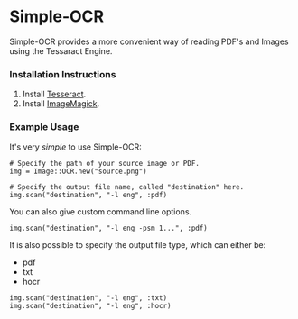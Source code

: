 # Simple-OCR
Simple-OCR provides a more convenient way of reading PDF's and Images using the Tessaract Engine.

<h3>Installation Instructions</h3>

1. Install [Tesseract](https://code.google.com/p/tesseract-ocr/).
2. Install [ImageMagick](http://www.imagemagick.org/script/index.php).

<h3>Example Usage</h3>

It's very _simple_ to use Simple-OCR:

```
# Specify the path of your source image or PDF.
img = Image::OCR.new("source.png")

# Specify the output file name, called "destination" here.
img.scan("destination", "-l eng", :pdf)
```

You can also give custom command line options.
```
img.scan("destination", "-l eng -psm 1...", :pdf)
```

It is also possible to specify the output file type, which can either be:
- pdf
- txt
- hocr

```
img.scan("destination", "-l eng", :txt)
img.scan("destination", "-l eng", :hocr)
```
